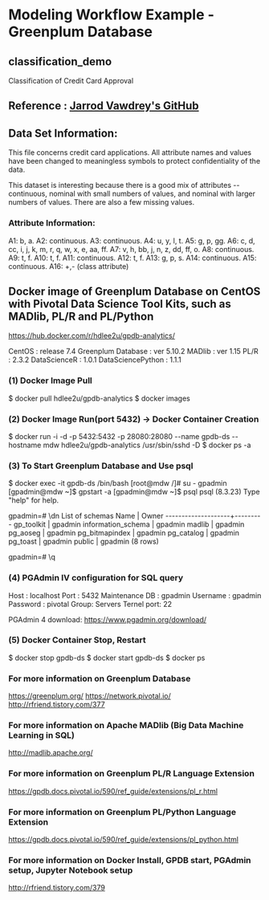 # Modeling Workflow Example - Greenplum Database

## classification_demo
Classification of Credit Card Approval

## Reference : [Jarrod Vawdrey's GitHub](https://github.com/jvawdrey/gpdb5-demo/blob/master/docker-jupyter/notebooks/Modeling%20Workflow%20Example%20-%20Greenplum%20Database.ipynb)

## Data Set Information:
This file concerns credit card applications. All attribute names and values have been changed to meaningless symbols to protect confidentiality of the data.

This dataset is interesting because there is a good mix of attributes -- continuous, nominal with small numbers of values, and nominal with larger numbers of values. There are also a few missing values.

### Attribute Information:
A1: b, a. 
A2: continuous. 
A3: continuous. 
A4: u, y, l, t. 
A5: g, p, gg. 
A6: c, d, cc, i, j, k, m, r, q, w, x, e, aa, ff. 
A7: v, h, bb, j, n, z, dd, ff, o. 
A8: continuous. 
A9: t, f. 
A10: t, f. 
A11: continuous. 
A12: t, f. 
A13: g, p, s. 
A14: continuous. 
A15: continuous. 
A16: +,- (class attribute) 


## Docker image of Greenplum Database on CentOS with Pivotal Data Science Tool Kits, such as MADlib, PL/R and PL/Python
https://hub.docker.com/r/hdlee2u/gpdb-analytics/

CentOS : release 7.4
Greenplum Database : ver 5.10.2
MADlib : ver 1.15
PL/R : 2.3.2
DataScienceR : 1.0.1
DataSciencePython : 1.1.1

### (1) Docker Image Pull
$ docker pull hdlee2u/gpdb-analytics
$ docker images

### (2) Docker Image Run(port 5432) -> Docker Container Creation
$ docker run -i -d -p 5432:5432 -p 28080:28080 --name gpdb-ds --hostname mdw hdlee2u/gpdb-analytics /usr/sbin/sshd -D
$ docker ps -a

### (3) To Start Greenplum Database and Use psql
$ docker exec -it gpdb-ds /bin/bash
[root@mdw /]# su - gpadmin
[gpadmin@mdw ~]$ gpstart -a
[gpadmin@mdw ~]$ psql
psql (8.3.23)
Type "help" for help.

gpadmin=# \dn
List of schemas
Name | Owner
--------------------+---------
gp_toolkit | gpadmin
information_schema | gpadmin
madlib | gpadmin
pg_aoseg | gpadmin
pg_bitmapindex | gpadmin
pg_catalog | gpadmin
pg_toast | gpadmin
public | gpadmin
(8 rows)

gpadmin=# \q

### (4) PGAdmin IV configuration for SQL query
Host : localhost
Port : 5432
Maintenance DB : gpadmin
Username : gpadmin
Password : pivotal
Group: Servers
Ternel port: 22

PGAdmin 4 download: https://www.pgadmin.org/download/

### (5) Docker Container Stop, Restart
$ docker stop gpdb-ds
$ docker start gpdb-ds
$ docker ps


### For more information on Greenplum Database
https://greenplum.org/
https://network.pivotal.io/
http://rfriend.tistory.com/377

### For more information on Apache MADlib (Big Data Machine Learning in SQL)
http://madlib.apache.org/

### For more information on Greenplum PL/R Language Extension
https://gpdb.docs.pivotal.io/590/ref_guide/extensions/pl_r.html

### For more information on Greenplum PL/Python Language Extension
https://gpdb.docs.pivotal.io/590/ref_guide/extensions/pl_python.html

### For more information on Docker Install, GPDB start, PGAdmin setup, Jupyter Notebook setup
http://rfriend.tistory.com/379
